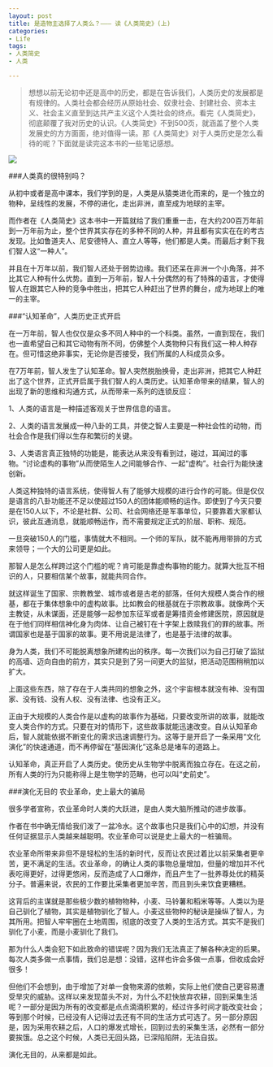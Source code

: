 ```yaml
---
layout: post
title: 是造物主选择了人类么？——— 读《人类简史》(上)
categories:
- Life
tags:
- 人类简史
- 人类

---
```


> 想想以前无论初中还是高中的历史，都是在告诉我们，人类历史的发展都是有规律的。人类社会都会经历从原始社会、奴隶社会、封建社会、资本主义、社会主义直至到达共产主义这个人类社会的终点。看完《人类简史》，彻底颠覆了我对历史的认识。《人类简史》不到500页，就涵盖了整个人类发展史的方方面面，绝对值得一读。那《人类简史》对于人类历史是怎么看待的呢？下面就是读完这本书的一些笔记感想。

![](http://ww4.sinaimg.cn/large/0060lm7Tgw1f1u5ef8hp8j31hc0j3tgp.jpg)

###人类真的很特别吗？

从初中或者是高中课本，我们学到的是，人类是从猿类进化而来的，是一个独立的物种，呈线性的发展，不停的进化，走出非洲，直至成为地球的主宰。

而作者在《人类简史》这本书中一开篇就给了我们重重一击，在大约200百万年前到一万年前为止，整个世界其实存在的多种不同的人种，并且都有实实在在的考古发现。比如鲁道夫人、尼安德特人、直立人等等，他们都是人类。而最后才剩下我们智人这“一种人”。

并且在十万年以前，我们智人还处于弱势边缘。我们还呆在非洲一个小角落，并不比其它人种有什么优势。直到一万年前，智人十分偶然的有了特殊的语言，才使得智人在跟其它人种的竞争中胜出，把其它人种赶出了世界的舞台，成为地球上的唯一的主宰。

###“认知革命”，人类历史正式开启

在一万年前，智人也仅仅是众多不同人种中的一个科类。虽然，一直到现在，我们也一直希望自己和其它动物有所不同，仿佛整个人类物种只有我们这一种人种存在。但可惜这绝非事实，无论你是否接受，我们所属的人科成员众多。

在7万年前，智人发生了认知革命。智人突然脱胎换骨，走出非洲，把其它人种赶出了这个世界，正式开启属于我们智人的人类历史。认知革命带来的结果，智人的出现了新的思维和沟通方式，从而带来一系列的连锁反应：

1、人类的语言是一种描述客观关于世界信息的语言。

2、人类的语言发展成一种八卦的工具，并使之智人主要是一种社会性的动物，而社会合作是我们得以生存和繁衍的关键。

3、人类语言真正独特的功能是，能表达从来没有看到过，碰过，耳闻过的事物。“讨论虚构的事物”从而使陌生人之间能够合作、一起“虚构”。社会行为能快速创新。

人类这种独特的语言系统，使得智人有了能够大规模的进行合作的可能。但是仅仅是语言的八卦功能还不足以使超过150人的团体能顺畅的运作。即使到了今天只要是在150人以下，不论是社群、公司、社会网络还是军事单位，只要靠着大家都认识，彼此互通消息，就能顺畅运作，而不需要规定正式的阶层、职称、规范。

一旦突破150人的门槛，事情就大不相同。一个师的军队，就不能再用带排的方式来领导；一个大的公司更是如此。

那智人是怎么样跨过这个门槛的呢？肯可能是靠虚构事物的能力。就算大批互不相识的人，只要相信某个故事，就能共同合作。

就这样诞生了国家、宗教教堂、城市或者是古老的部落，任何大规模人类合作的根基，都在于集体想象中的虚构故事。比如教会的根基就在于宗教故事。就像两个天主教徒，从未谋面，还是能够一起参加东征军或者是筹措资金修建医院，原因就是在于他们同样相信神化身为肉体、让自己被钉在十字架上救赎我们的罪的故事。所谓国家也是基于国家的故事。更不用说是法律了，也是基于法律的故事。

身为人类，我们不可能脱离想象所建构出的秩序。每一次我们以为自己打破了监狱的高墙、迈向自由的前方，其实只是到了另一间更大的监狱，把活动范围稍稍加以扩大。

上面这些东西，除了存在于人类共同的想象之外，这个宇宙根本就没有神、没有国家、没有钱、没有人权、没有法律、也没有正义。

正由于大规模的人类合作是以虚构的故事作为基础，只要改变所讲的故事，就能改变人类合作的方式。只要在对的情形下，这些故事就能迅速改变。自从认知革命后，智人就能依据不断变化的需求迅速调整行为。这等于是开启了一条采用“文化演化”的快速通道，而不再停留在“基因演化”这条总是堵车的道路上。

认知革命，真正开启了人类历史。使历史从生物学中脱离而独立存在。在这之前，所有人类的行为只能称得上是生物学的范畴，也可以叫“史前史”。

###演化无目的 农业革命，史上最大的骗局

很多学者宣称，农业革命时人类的大跃进，是由人类大脑所推动的进步故事。

作者在书中确无情给我们泼了一盆冷水。这个故事也只是我们心中的幻想，并没有任何证据显示人类越来越聪明。农业革命可以说是史上最大的一桩骗局。

农业革命所带来非但不是轻松的生活的新时代，反而让农民过着比以前采集者更辛苦，更不满足的生活。农业革命，的确让人类的事物总量增加，但量的增加并不代表吃得更好，过得更悠闲，反而造成了人口爆炸，而且产生了一批养尊处优的精英分子。普遍来说，农民的工作要比采集者更加辛苦，而且到头来饮食更糟糕。

这背后的主谋就是那些极少数的植物物种，小麦、马铃薯和稻米等等。人类以为是自己驯化了植物，其实是植物驯化了智人。小麦这些物种的秘诀是操纵了智人，为其所用。把智人牢牢圈在土地周围，彻底的改变了人类的生活方式。其实不是我们驯化了小麦，而是小麦驯化了我们。

那为什么人类会犯下如此致命的错误呢？因为我们无法真正了解各种决定的后果。每次人类多做一点事情，我们总是想：没错，这样也许会多做一点事，但收成会好很多！

但他们不会想到，由于增加了对单一食物来源的依赖，实际上他们使自己更容易遭受旱灾的威胁。这样以来发现苗头不对，为什么不赶快放弃农耕，回到采集生活呢？一部分是因为所有的改变都是点点滴滴积累的，经过许多时间才能改变社会；等到那个时候，已经没有人记得过去还有不同的生活方式可选了。另一部分原因是，因为采用农耕之后，人口的爆发式增长，回到过去的采集生活，必然有一部分要挨饿。总之这个时候，人类已无回头路，已深陷陷阱，无法自拔。

演化无目的，从来都是如此。



